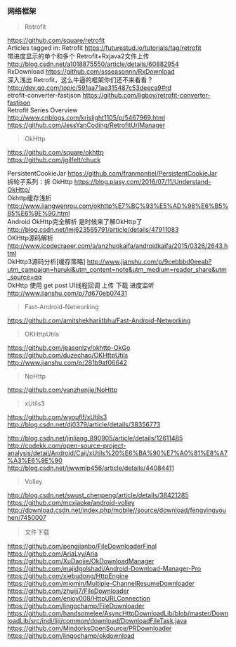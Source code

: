 ###  网络框架
> Retrofit  

https://github.com/square/retrofit  
Articles tagged in: Retrofit    https://futurestud.io/tutorials/tag/retrofit  
带进度显示的单个和多个 Retrofit+Rxjava2文件上传    http://blog.csdn.net/a1018875550/article/details/60882954  
RxDownload    https://github.com/ssseasonnn/RxDownload  
深入浅出 Retrofit，这么牛逼的框架你们还不来看看？    http://dev.qq.com/topic/591aa71ae315487c53deeca9#rd  
etrofit-converter-fastjson    https://github.com/ligboy/retrofit-converter-fastjson  
Retrofit Series Overview    http://www.cnblogs.com/krislight1105/p/5467969.html  
https://github.com/JessYanCoding/RetrofitUrlManager  

> OkHttp  

https://github.com/square/okhttp  
https://github.com/jgilfelt/chuck  

PersistentCookieJar    https://github.com/franmontiel/PersistentCookieJar  
拆轮子系列：拆 OkHttp    https://blog.piasy.com/2016/07/11/Understand-OkHttp/  
Okhttp缓存浅析    http://www.jiangwenrou.com/okhttp%E7%BC%93%E5%AD%98%E6%B5%85%E6%9E%90.html  
Android OkHttp完全解析 是时候来了解OkHttp了    http://blog.csdn.net/lmj623565791/article/details/47911083  
OKHttp源码解析    http://www.jcodecraeer.com/a/anzhuokaifa/androidkaifa/2015/0326/2643.html  
OkHttp3源码分析[缓存策略]   http://www.jianshu.com/p/9cebbbd0eeab?utm_campaign=haruki&utm_content=note&utm_medium=reader_share&utm_source=qq  
OkHttp 使用 get post UI线程回调 上传 下载 进度监听    http://www.jianshu.com/p/7d670eb07431  



> Fast-Android-Networking  

https://github.com/amitshekhariitbhu/Fast-Android-Networking  

> OKHttpUtils  

https://github.com/jeasonlzy/okhttp-OkGo  
https://github.com/duzechao/OKHttpUtils
http://www.jianshu.com/p/281b9af06642  

> NoHttp  

https://github.com/yanzhenjie/NoHttp  

> xUtils3  

https://github.com/wyouflf/xUtils3  
http://blog.csdn.net/dj0379/article/details/38356773  

http://blog.csdn.net/jinliang_890905/article/details/12611485  
http://codekk.com/open-source-project-analysis/detail/Android/Caij/xUtils%20%E6%BA%90%E7%A0%81%E8%A7%A3%E6%9E%90  
http://blog.csdn.net/jjwwmlp456/article/details/44084411  

> Volley  

http://blog.csdn.net/swust_chenpeng/article/details/38421285  
https://github.com/mcxiaoke/android-volley  
http://download.csdn.net/index.php/mobile//source/download/fengyingyouhen/7450007  



>文件下载  

https://github.com/pengjianbo/FileDownloaderFinal  
https://github.com/AriaLyy/Aria  
https://github.com/XuDaojie/OkDownloadManager  
https://github.com/majidgolshadi/Android-Download-Manager-Pro  
https://github.com/xiebudong/HttpEngine  
https://github.com/miomin/Multiple-ChannelResumeDownloader  
https://github.com/zhuiji7/FileDownloader  
https://github.com/enjoy008/HttpURLConnection  
https://github.com/lingochamp/FileDownloader  
https://github.com/handsomelee/AsyncHttpDownloadLib/blob/master/DownloadLib/src/indi/liji/common/download/DownloadFileTask.java  
https://github.com/MindorksOpenSource/PRDownloader  
https://github.com/lingochamp/okdownload  

